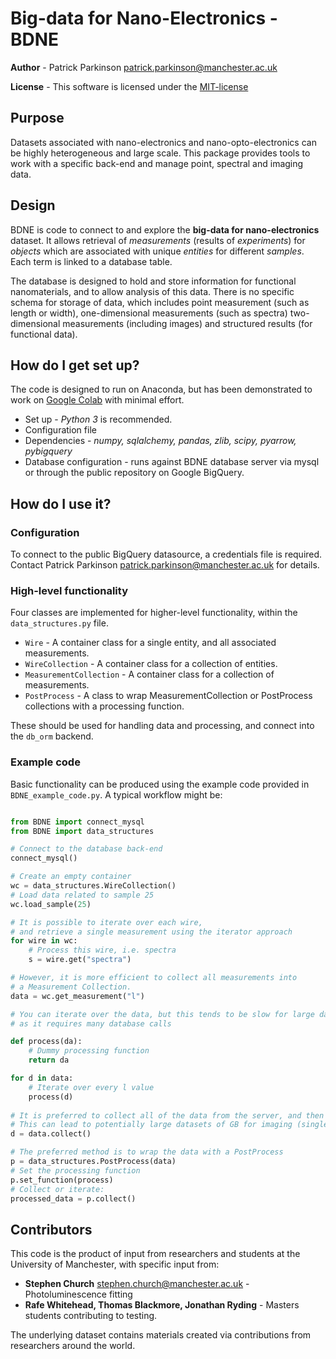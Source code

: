 # Big-data for Nano-Electronics - BDNE #

**Author** - Patrick Parkinson [patrick.parkinson@manchester.ac.uk](mailto:patrick.parkinson@manchester.ac.uk)

**License** - This software is licensed under the [MIT-license](https://opensource.org/licenses/MIT)

## Purpose ##
Datasets associated with nano-electronics and nano-opto-electronics can be highly 
heterogeneous and large scale. This package provides tools to work with a specific
back-end and manage point, spectral and imaging data.

## Design ##
BDNE is code to connect to and explore the **big-data for nano-electronics**
dataset. It allows retrieval of _measurements_ (results of _experiments_) for
_objects_ which are associated with unique _entities_ for different _samples_. Each
term is linked to a database table.

The database is designed to hold and store information for functional nanomaterials,
and to allow analysis of this data. There is no specific schema for storage of data, which 
includes point measurement (such as length or width), one-dimensional measurements (such as spectra) 
two-dimensional measurements (including images) and structured results (for functional data).

## How do I get set up? ##

The code is designed to run on Anaconda, but has been demonstrated to work on 
[Google Colab](https://colab.research.google.com/) with minimal effort.

* Set up - *Python 3* is recommended.
* Configuration file
* Dependencies - *numpy, sqlalchemy, pandas, zlib, scipy, pyarrow, pybigquery*
* Database configuration - runs against BDNE database server via mysql or through the public repository on Google BigQuery.

## How do I use it? ##
### Configuration ###
To connect to the public BigQuery datasource, a credentials file is required. Contact Patrick Parkinson 
[patrick.parkinson@manchester.ac.uk](mailto:patrick.parkinson@manchester.ac.uk) for details.

### High-level functionality ###

Four classes are implemented for higher-level functionality, within the ```data_structures.py``` file.
* ```Wire``` - A container class for a single entity, and all associated measurements.
* ```WireCollection``` - A container class for a collection of entities.
* ```MeasurementCollection``` - A container class for a collection of measurements.
* ```PostProcess``` - A class to wrap MeasurementCollection or PostProcess collections with a processing function. 

These should be used for handling data and processing, and connect into the ```db_orm``` backend.

### Example code ###

Basic functionality can be produced using the example code provided in ```BDNE_example_code.py```. 
A typical workflow might be:

```python

from BDNE import connect_mysql
from BDNE import data_structures

# Connect to the database back-end
connect_mysql()

# Create an empty container
wc = data_structures.WireCollection()
# Load data related to sample 25
wc.load_sample(25)

# It is possible to iterate over each wire, 
# and retrieve a single measurement using the iterator approach
for wire in wc:
    # Process this wire, i.e. spectra
    s = wire.get("spectra")

# However, it is more efficient to collect all measurements into
# a Measurement Collection.
data = wc.get_measurement("l")

# You can iterate over the data, but this tends to be slow for large datasets
# as it requires many database calls

def process(da):
    # Dummy processing function
    return da

for d in data:
    # Iterate over every l value
    process(d)
    
# It is preferred to collect all of the data from the server, and then to process.
# This can lead to potentially large datasets of GB for imaging (single SQL call, get all data at once)
d = data.collect()

# The preferred method is to wrap the data with a PostProcess
p = data_structures.PostProcess(data)
# Set the processing function
p.set_function(process)
# Collect or iterate:
processed_data = p.collect()

```

## Contributors

This code is the product of input from researchers and students at the University of Manchester, with specific input from:
* **Stephen Church** [stephen.church@manchester.ac.uk](mailto:stephen.church@manchester.ac.uk) - Photoluminescence fitting
* **Rafe Whitehead, Thomas Blackmore, Jonathan Ryding** - Masters students contributing to testing.

The underlying dataset contains materials created via contributions from researchers around the world.